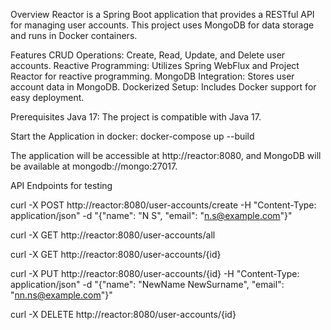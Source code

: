Overview
Reactor is a Spring Boot application that provides a RESTful API for managing user accounts. This project uses MongoDB for data storage and runs in Docker containers.

Features
CRUD Operations: Create, Read, Update, and Delete user accounts.
Reactive Programming: Utilizes Spring WebFlux and Project Reactor for reactive programming.
MongoDB Integration: Stores user account data in MongoDB.
Dockerized Setup: Includes Docker support for easy deployment.

Prerequisites
Java 17: The project is compatible with Java 17.


Start the Application in docker:
docker-compose up --build

The application will be accessible at http://reactor:8080, and MongoDB will be available at mongodb://mongo:27017.


API Endpoints for testing

curl -X POST http://reactor:8080/user-accounts/create -H "Content-Type: application/json" -d "{\"name\": \"N S\", \"email\": \"n.s@example.com\"}"

curl -X GET http://reactor:8080/user-accounts/all

curl -X GET http://reactor:8080/user-accounts/{id}

curl -X PUT http://reactor:8080/user-accounts/{id} -H "Content-Type: application/json" -d "{\"name\": \"NewName NewSurname\", \"email\": \"nn.ns@example.com\"}"

curl -X DELETE http://reactor:8080/user-accounts/{id}

